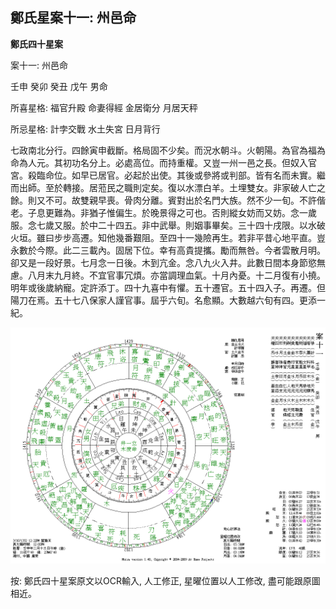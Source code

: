 ## 鄭氏星案十一: 州邑命

**鄭氏四十星案**

案十一: 州邑命

壬申 癸卯 癸丑 戊午 男命

所喜星格: 福官升殿 命妻得經 金居衛分 月居天秤

所忌星格: 計孛交戰 水土失宮 日月背行

七政南北分行。四餘寅申截斷。格局固不少矣。而況水朝斗。火朝陽。為官為福為命為人元。其初功名分上。必處高位。而持重權。又豈一州一邑之長。但奴入官宮。殺臨命位。如早已居官。必起於出使。其後或參將或判部。皆有名而未實。繼而出師。至於轉接。居蒞民之職則定矣。復以水漂白羊。土埋雙女。非家破人亡之餘。則又不可。故雙親早喪。骨肉分離。賓對出於名門大族。然不少一旬。不許偕老。子息更難為。非猶子惟偏生。於晚景得之可也。否則縱女妨而又妨。念一歲服。念七歲又服。於中二十四五。非中武舉。則姻事畢矣。三十四十戌限。以水破火垣。雖曰步步高遷。知他幾番艱阻。至四十一幾險再生。若非平昔心地平直。豈永數於今際。此二三載內。固居下位。幸有高貴提攜。勵而無咎。今者雲散月明。卻又是一段好景。七月念一日後。木到亢金。念八九火入井。此數日間本身節慾無慮。八月末九月終。不宜官事冗煩。亦當調理血氣。十月內憂。十二月復有小撓。明年或後歲納寵。定許添丁。四十九喜中有懼。五十遷官。五十四入子。再遷。但陽刀在焉。五十七八保家人謹官事。屆乎六旬。名愈顯。大數越六旬有四。更添一紀。

![img](../../../saved_images/x7mZ4ztMi1plxBiNMku7zvmpCfVoL8bpLKl_u5wj8ubnHABtmmx7i7FYFJiE-58aGDVg4BjMMvszZL5KUz2E3YkpgsVC14qHgYQRo-7_Ado=w1280)

按: 鄭氏四十星案原文以OCR輸入, 人工修正, 星曜位置以人工修改, 盡可能跟原圖相近。